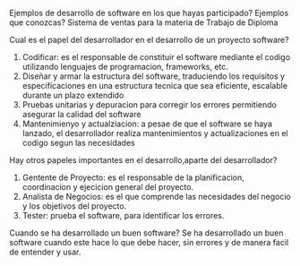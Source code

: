 Ejemplos de desarrollo de software en los que hayas participado? Ejemplos que conozcas?
Sistema de ventas para la materia de Trabajo de Diploma

Cual es el papel del desarrollador en el desarrollo de un proyecto software?
1. Codificar: es el responsable de constituir el software mediante el codigo utilizando lenguajes de programacion, frameworks, etc.
2. Diseñar y armar la estructura del software, traduciendo los requisitos y especificaciones en una estructura tecnica que sea eficiente, escalable durante un plazo extendido
3. Pruebas unitarias y depuracion para corregir los errores permitiendo asegurar la calidad del software
4. Mantenimienyo y actualziacion: a pesae de que el software se haya lanzado, el desarrollador realiza mantenimientos y actualizaciones en el codigo segun las necesidades

Hay otros papeles importantes en el desarrollo,aparte del desarrollador?
1. Gentente de Proyecto: es el responsable de la planificacion, coordinacion y ejecicion general del proyecto.
2. Analista de Negocios: es el que comprende las necesidades  del negocio y los objetivos del proyecto.
3. Tester: prueba el software, para identificar los errores.

Cuando se ha desarrollado un buen software?
Se ha desarrollado un buen software cuando este hace lo que debe hacer, sin errores y de manera facil de entender y usar.

